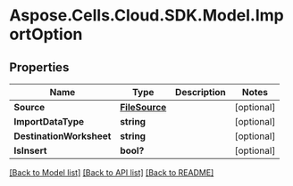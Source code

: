 # Aspose.Cells.Cloud.SDK.Model.ImportOption
## Properties

Name | Type | Description | Notes
------------ | ------------- | ------------- | -------------
**Source** | [**FileSource**](FileSource.md) |  | [optional] 
**ImportDataType** | **string** |  | [optional] 
**DestinationWorksheet** | **string** |  | [optional] 
**IsInsert** | **bool?** |  | [optional] 

[[Back to Model list]](../README.md#documentation-for-models) [[Back to API list]](../README.md#documentation-for-api-endpoints) [[Back to README]](../README.md)

